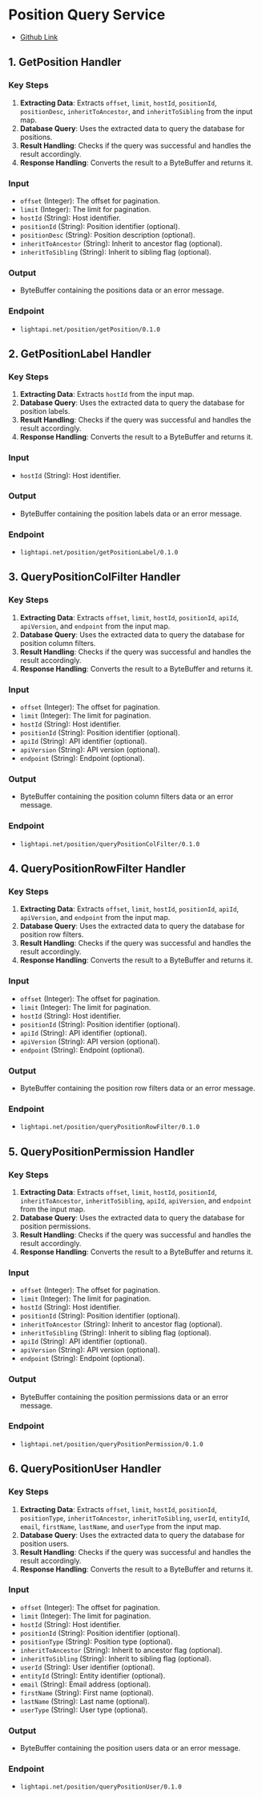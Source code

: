 # Position Query Service
- [Github Link](https://github.com/lightapi/position-query)

## 1. GetPosition Handler

### Key Steps
1. **Extracting Data**: Extracts `offset`, `limit`, `hostId`, `positionId`, `positionDesc`, `inheritToAncestor`, and `inheritToSibling` from the input map.
2. **Database Query**: Uses the extracted data to query the database for positions.
3. **Result Handling**: Checks if the query was successful and handles the result accordingly.
4. **Response Handling**: Converts the result to a ByteBuffer and returns it.

### Input
- `offset` (Integer): The offset for pagination.
- `limit` (Integer): The limit for pagination.
- `hostId` (String): Host identifier.
- `positionId` (String): Position identifier (optional).
- `positionDesc` (String): Position description (optional).
- `inheritToAncestor` (String): Inherit to ancestor flag (optional).
- `inheritToSibling` (String): Inherit to sibling flag (optional).

### Output
- ByteBuffer containing the positions data or an error message.

### Endpoint
- `lightapi.net/position/getPosition/0.1.0`

## 2. GetPositionLabel Handler

### Key Steps
1. **Extracting Data**: Extracts `hostId` from the input map.
2. **Database Query**: Uses the extracted data to query the database for position labels.
3. **Result Handling**: Checks if the query was successful and handles the result accordingly.
4. **Response Handling**: Converts the result to a ByteBuffer and returns it.

### Input
- `hostId` (String): Host identifier.

### Output
- ByteBuffer containing the position labels data or an error message.

### Endpoint
- `lightapi.net/position/getPositionLabel/0.1.0`

## 3. QueryPositionColFilter Handler

### Key Steps
1. **Extracting Data**: Extracts `offset`, `limit`, `hostId`, `positionId`, `apiId`, `apiVersion`, and `endpoint` from the input map.
2. **Database Query**: Uses the extracted data to query the database for position column filters.
3. **Result Handling**: Checks if the query was successful and handles the result accordingly.
4. **Response Handling**: Converts the result to a ByteBuffer and returns it.

### Input
- `offset` (Integer): The offset for pagination.
- `limit` (Integer): The limit for pagination.
- `hostId` (String): Host identifier.
- `positionId` (String): Position identifier (optional).
- `apiId` (String): API identifier (optional).
- `apiVersion` (String): API version (optional).
- `endpoint` (String): Endpoint (optional).

### Output
- ByteBuffer containing the position column filters data or an error message.

### Endpoint
- `lightapi.net/position/queryPositionColFilter/0.1.0`

## 4. QueryPositionRowFilter Handler

### Key Steps
1. **Extracting Data**: Extracts `offset`, `limit`, `hostId`, `positionId`, `apiId`, `apiVersion`, and `endpoint` from the input map.
2. **Database Query**: Uses the extracted data to query the database for position row filters.
3. **Result Handling**: Checks if the query was successful and handles the result accordingly.
4. **Response Handling**: Converts the result to a ByteBuffer and returns it.

### Input
- `offset` (Integer): The offset for pagination.
- `limit` (Integer): The limit for pagination.
- `hostId` (String): Host identifier.
- `positionId` (String): Position identifier (optional).
- `apiId` (String): API identifier (optional).
- `apiVersion` (String): API version (optional).
- `endpoint` (String): Endpoint (optional).

### Output
- ByteBuffer containing the position row filters data or an error message.

### Endpoint
- `lightapi.net/position/queryPositionRowFilter/0.1.0`

## 5. QueryPositionPermission Handler

### Key Steps
1. **Extracting Data**: Extracts `offset`, `limit`, `hostId`, `positionId`, `inheritToAncestor`, `inheritToSibling`, `apiId`, `apiVersion`, and `endpoint` from the input map.
2. **Database Query**: Uses the extracted data to query the database for position permissions.
3. **Result Handling**: Checks if the query was successful and handles the result accordingly.
4. **Response Handling**: Converts the result to a ByteBuffer and returns it.

### Input
- `offset` (Integer): The offset for pagination.
- `limit` (Integer): The limit for pagination.
- `hostId` (String): Host identifier.
- `positionId` (String): Position identifier (optional).
- `inheritToAncestor` (String): Inherit to ancestor flag (optional).
- `inheritToSibling` (String): Inherit to sibling flag (optional).
- `apiId` (String): API identifier (optional).
- `apiVersion` (String): API version (optional).
- `endpoint` (String): Endpoint (optional).

### Output
- ByteBuffer containing the position permissions data or an error message.

### Endpoint
- `lightapi.net/position/queryPositionPermission/0.1.0`

## 6. QueryPositionUser Handler

### Key Steps
1. **Extracting Data**: Extracts `offset`, `limit`, `hostId`, `positionId`, `positionType`, `inheritToAncestor`, `inheritToSibling`, `userId`, `entityId`, `email`, `firstName`, `lastName`, and `userType` from the input map.
2. **Database Query**: Uses the extracted data to query the database for position users.
3. **Result Handling**: Checks if the query was successful and handles the result accordingly.
4. **Response Handling**: Converts the result to a ByteBuffer and returns it.

### Input
- `offset` (Integer): The offset for pagination.
- `limit` (Integer): The limit for pagination.
- `hostId` (String): Host identifier.
- `positionId` (String): Position identifier (optional).
- `positionType` (String): Position type (optional).
- `inheritToAncestor` (String): Inherit to ancestor flag (optional).
- `inheritToSibling` (String): Inherit to sibling flag (optional).
- `userId` (String): User identifier (optional).
- `entityId` (String): Entity identifier (optional).
- `email` (String): Email address (optional).
- `firstName` (String): First name (optional).
- `lastName` (String): Last name (optional).
- `userType` (String): User type (optional).

### Output
- ByteBuffer containing the position users data or an error message.

### Endpoint
- `lightapi.net/position/queryPositionUser/0.1.0`
